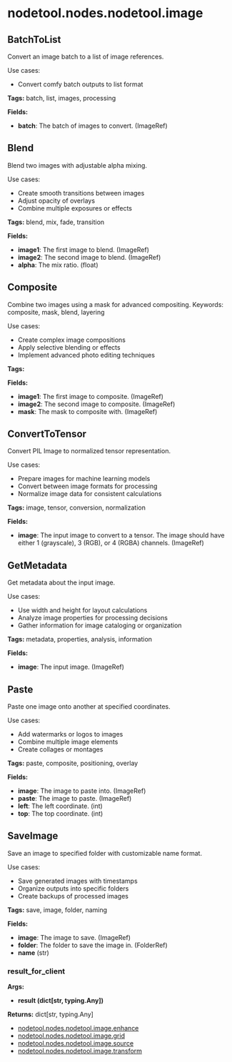 # nodetool.nodes.nodetool.image

## BatchToList

Convert an image batch to a list of image references.

Use cases:
- Convert comfy batch outputs to list format

**Tags:** batch, list, images, processing

**Fields:**
- **batch**: The batch of images to convert. (ImageRef)


## Blend

Blend two images with adjustable alpha mixing.

Use cases:
- Create smooth transitions between images
- Adjust opacity of overlays
- Combine multiple exposures or effects

**Tags:** blend, mix, fade, transition

**Fields:**
- **image1**: The first image to blend. (ImageRef)
- **image2**: The second image to blend. (ImageRef)
- **alpha**: The mix ratio. (float)


## Composite

Combine two images using a mask for advanced compositing.
Keywords: composite, mask, blend, layering

Use cases:
- Create complex image compositions
- Apply selective blending or effects
- Implement advanced photo editing techniques

**Tags:** 

**Fields:**
- **image1**: The first image to composite. (ImageRef)
- **image2**: The second image to composite. (ImageRef)
- **mask**: The mask to composite with. (ImageRef)


## ConvertToTensor

Convert PIL Image to normalized tensor representation.

Use cases:
- Prepare images for machine learning models
- Convert between image formats for processing
- Normalize image data for consistent calculations

**Tags:** image, tensor, conversion, normalization

**Fields:**
- **image**: The input image to convert to a tensor. The image should have either 1 (grayscale), 3 (RGB), or 4 (RGBA) channels. (ImageRef)


## GetMetadata

Get metadata about the input image.

Use cases:
- Use width and height for layout calculations
- Analyze image properties for processing decisions
- Gather information for image cataloging or organization

**Tags:** metadata, properties, analysis, information

**Fields:**
- **image**: The input image. (ImageRef)


## Paste

Paste one image onto another at specified coordinates.

Use cases:
- Add watermarks or logos to images
- Combine multiple image elements
- Create collages or montages

**Tags:** paste, composite, positioning, overlay

**Fields:**
- **image**: The image to paste into. (ImageRef)
- **paste**: The image to paste. (ImageRef)
- **left**: The left coordinate. (int)
- **top**: The top coordinate. (int)


## SaveImage

Save an image to specified folder with customizable name format.

Use cases:
- Save generated images with timestamps
- Organize outputs into specific folders
- Create backups of processed images

**Tags:** save, image, folder, naming

**Fields:**
- **image**: The image to save. (ImageRef)
- **folder**: The folder to save the image in. (FolderRef)
- **name** (str)

### result_for_client

**Args:**
- **result (dict[str, typing.Any])**

**Returns:** dict[str, typing.Any]


- [nodetool.nodes.nodetool.image.enhance](image/enhance.md)
- [nodetool.nodes.nodetool.image.grid](image/grid.md)
- [nodetool.nodes.nodetool.image.source](image/source.md)
- [nodetool.nodes.nodetool.image.transform](image/transform.md)
